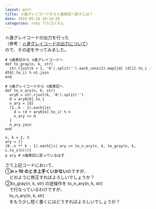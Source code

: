 ```yaml
---
layout: post
title: ｎ進グレイコードからｎ進表記へ戻すには？
date: 2015-05-16 14:14:28
categories: ruby アルゴリズム
---
```

<!-- {% raw %} -->
<p>ｎ進グレイコードの出力を行った<br>
（参考：<a href="https://ja.stackoverflow.com/questions/10238/%EF%BD%8E%E9%80%B2%E3%82%B0%E3%83%AC%E3%82%A4%E3%82%B3%E3%83%BC%E3%83%89%E3%81%AE%E5%87%BA%E5%8A%9B%E3%81%AB%E3%81%A4%E3%81%84%E3%81%A6">ｎ進グレイコードの出力について</a>）<br>
ので、その逆をやってみました。</p>

<pre><code># n進表記から n進グレイコードへ
def to_gray(n, k, str)
  str.rjust(k + 1, '0').split('').each_cons(2).map{|d| (d[1].to_i - d[0].to_i) % n}.join
end

# n進グレイコードから n進表記へ
def to_n_ary(n, k, str)
  ary0 = str.rjust(k, '0').split('')
  d = ary0[0].to_i
  n_ary = [d]
  (1..k - 1).each{|e|
    d = (d + ary0[e].to_i) % n
    n_ary &lt;&lt; d
  }
  n_ary.join
end

n, k = 2, 3
ary = []
(0..n ** k - 1).each{|i| ary &lt;&lt; to_n_ary(n, k, to_gray(n, k, i.to_s(n)))}
p ary # n進表記に戻っているはず
</code></pre>

<p>さて上記コードにおいて、<br>
①<strong>n > 10 のとき上手くいかない</strong>のですが、<br>
　どのように修正すればよろしいでしょうか？<br>
②to_gray(n, k, str) の逆操作を to_n_ary(n, k, str)<br>
　で行なっているわけですが、<br>
　to_n_ary(n, k, str)<br>
　をもう少し短く書くにはどうすればよろしいでしょうか？</p>
<!-- {% endraw %} -->
